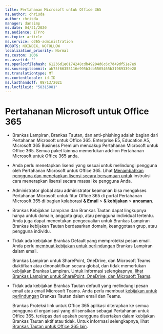 ```yaml
---
title: Pertahanan Microsoft untuk Office 365
ms.author: chrisda
author: chrisda
manager: dansimp
ms.date: 04/21/2020
ms.audience: ITPro
ms.topic: article
ms.service: o365-administration
ROBOTS: NOINDEX, NOFOLLOW
localization_priority: Normal
ms.custom: 1036
ms.assetid: ''
ms.openlocfilehash: 61236d1e0174248cdb49284d6c6c7d49df51e7e9
ms.sourcegitcommit: ab75f66355116e995b3cb5505465b31989339e28
ms.translationtype: MT
ms.contentlocale: id-ID
ms.lasthandoff: 08/13/2021
ms.locfileid: "58315081"
---
```

# <a name="microsoft-defender-for-office-365"></a>Pertahanan Microsoft untuk Office 365

- Brankas Lampiran, Brankas Tautan, dan anti-phishing adalah bagian dari Pertahanan Microsoft untuk Office 365. Enterprise E5, Education A5, Microsoft 365 Business Premium mencakup Pertahanan Microsoft untuk Office 365. Semua paket lainnya memerlukan add-on Pertahanan Microsoft untuk Office 365 anda.

- Anda perlu menetapkan lisensi yang sesuai untuk melindungi pengguna oleh Pertahanan Microsoft untuk Office 365. Lihat [Menambahkan pengguna dan menetapkan lisensi secara bersamaan untuk](https://docs.microsoft.com/microsoft-365/admin/add-users/add-users) instruksi cara menerapkan lisensi secara massal ke pengguna Anda.

- Administrator global atau administrator keamanan bisa mengakses Pertahanan Microsoft untuk fitur Office 365 di portal Pertahanan Microsoft 365 di bagian kolaborasi **& Email** \> **& kebijakan** \> **ancaman**.

- Brankas Kebijakan Lampiran dan Brankas Tautan dapat lingkupnya hanya untuk domain, anggota grup, atau pengguna individual tertentu. Anda juga dapat menentukan pengecualian untuk Brankas Lampiran Brankas kebijakan Tautan berdasarkan domain, keanggotaan grup, atau pengguna individu.

- Tidak ada kebijakan Brankas Default yang memproteksi pesan email. Anda perlu [membuat kebijakan untuk perlindungan](https://docs.microsoft.com/microsoft-365/security/office-365-security/set-up-safe-attachments-policies) Brankas Lampiran dalam email.

  Brankas Lampiran untuk SharePoint, OneDrive, dan Microsoft Teams diaktifkan atau dinonaktifkan secara global, dan tidak memerlukan kebijakan Brankas Lampiran. Untuk informasi selengkapnya, [lihat Brankas Lampiran untuk SharePoint, OneDrive, dan Microsoft Teams](https://docs.microsoft.com/microsoft-365/security/office-365-security/mdo-for-spo-odb-and-teams).

- Tidak ada kebijakan Brankas Tautan default yang melindungi pesan email atau email Microsoft Teams. Anda perlu membuat [kebijakan untuk perlindungan](https://docs.microsoft.com/microsoft-365/security/office-365-security/set-up-safe-links-policies) Brankas Tautan dalam email dan Teams.

  Brankas Proteksi link untuk Office 365 aplikasi diterapkan ke semua pengguna di organisasi yang dilisensikan sebagai Pertahanan untuk Office 365, terlepas dari apakah pengguna disertakan dalam kebijakan Brankas Tautan aktif atau tidak. Untuk informasi selengkapnya, lihat [Brankas Tautan untuk Office 365 lain](https://docs.microsoft.com/microsoft-365/security/office-365-security/safe-links#safe-links-settings-for-office-365-apps).
